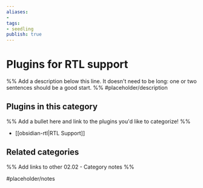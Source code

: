 ```yaml
---
aliases:
- 
tags: 
- seedling 
publish: true
---
```



# Plugins for RTL support

%% Add a description below this line. It doesn't need to be long: one or two sentences should be a good start. %%
#placeholder/description 

## Plugins in this category

%% Add a bullet here and link to the plugins you'd like to categorize! %%

- [[obsidian-rtl|RTL Support]]

## Related categories

%% Add links to other 02.02 - Category notes %%

#placeholder/notes
